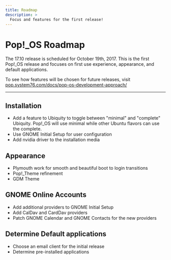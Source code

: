 ```yaml
---
title: Roadmap
description: >
  Focus and features for the first release!
---
```

# Pop!\_OS Roadmap

The 17.10 release is scheduled for October 19th, 2017. This is the first Pop!\_OS release and focuses on first use experience, appearance, and default applications.

To see how features will be chosen for future releases, visit [pop.system76.com/docs/pop-os-development-approach/](/docs/pop-os-development-approach/)

---

## Installation

* Add a feature to Ubiquity to toggle between "minimal" and "complete" Ubiquity. Pop!\_OS will use minimal while other Ubuntu flavors can use the complete.
* Use GNOME Initial Setup for user configuration
* Add nvidia driver to the installation media

## Appearance

* Plymouth work for smooth and beautiful boot to login transitions
* Pop!\_Theme refinement
* GDM Theme

## GNOME Online Accounts

* Add additional providers to GNOME Initial Setup
* Add CalDav and CardDav providers
* Patch GNOME Calendar and GNOME Contacts for the new providers

## Determine Default applications

* Choose an email client for the initial release
* Determine pre-installed applications
